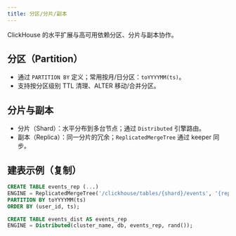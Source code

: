 ```yaml
---
title: 分区/分片/副本
---
```


ClickHouse 的水平扩展与高可用依赖分区、分片与副本协作。

## 分区（Partition）

- 通过 `PARTITION BY` 定义；常用按月/日分区：`toYYYYMM(ts)`。
- 支持按分区级别 TTL 清理、ALTER 移动/合并分区。

## 分片与副本

- 分片（Shard）：水平分布到多台节点；通过 `Distributed` 引擎路由。
- 副本（Replica）：同一分片的冗余；`ReplicatedMergeTree` 通过 keeper 同步。

## 建表示例（复制）

```sql
CREATE TABLE events_rep (...)
ENGINE = ReplicatedMergeTree('/clickhouse/tables/{shard}/events', '{replica}')
PARTITION BY toYYYYMM(ts)
ORDER BY (user_id, ts);

CREATE TABLE events_dist AS events_rep
ENGINE = Distributed(cluster_name, db, events_rep, rand());
```

